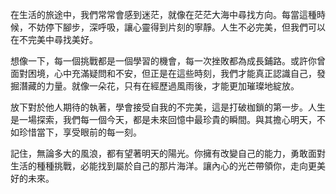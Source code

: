 在生活的旅途中，我們常常會感到迷茫，就像在茫茫大海中尋找方向。每當這種時候，不妨停下腳步，深呼吸，讓心靈得到片刻的寧靜。人生不必完美，但我們可以在不完美中尋找美好。

想像一下，每一個挑戰都是一個學習的機會，每一次挫敗都為成長鋪路。或許你曾面對困境，心中充滿疑問和不安，但正是在這些時刻，我們才能真正認識自己，發掘潛藏的力量。就像一朵花，只有在經歷過風雨後，才能更加璀璨地綻放。

放下對於他人期待的執著，學會接受自我的不完美，這是打破枷鎖的第一步。人生是一場探索，我們每一個今天，都是未來回憶中最珍貴的瞬間。與其擔心明天，不如珍惜當下，享受眼前的每一刻。

記住，無論多大的風浪，都有望著明天的陽光。你擁有改變自己的能力，勇敢面對生活的種種挑戰，必能找到屬於自己的那片海洋。讓內心的光芒帶領你，走向更美好的未來。